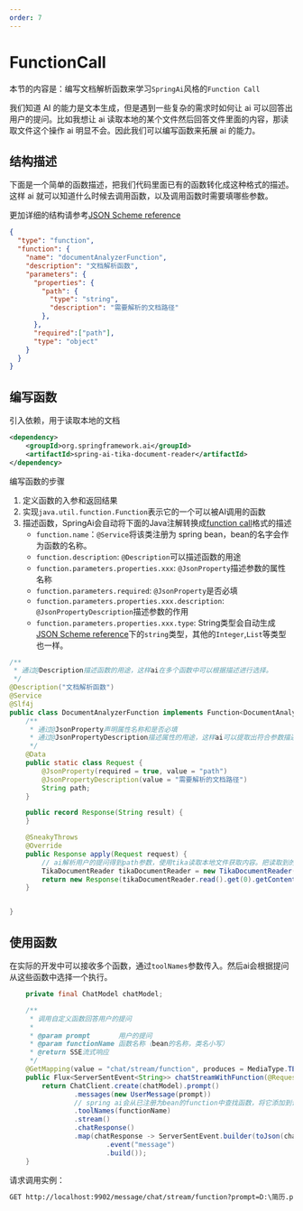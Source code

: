 ```yaml
---
order: 7
---
```

# FunctionCall

本节的内容是：编写文档解析函数来学习`SpringAi`风格的`Function Call`

我们知道 AI 的能力是文本生成，但是遇到一些复杂的需求时如何让 ai 可以回答出用户的提问。比如我想让 ai 读取本地的某个文件然后回答文件里面的内容，那读取文件这个操作 ai 明显不会。因此我们可以编写函数来拓展 ai 的能力。

## 结构描述

下面是一个简单的函数描述，把我们代码里面已有的函数转化成这种格式的描述。这样 ai 就可以知道什么时候去调用函数，以及调用函数时需要填哪些参数。

更加详细的结构请参考[JSON Scheme reference](https://json-schema.org/understanding-json-schema/)

```json
{
  "type": "function",
  "function": {
    "name": "documentAnalyzerFunction",
    "description": "文档解析函数",
    "parameters": {
      "properties": {
        "path": {
          "type": "string",
          "description": "需要解析的文档路径"
        },
      },
      "required":["path"],
      "type": "object"
    }
  }
}
```

## 编写函数

引入依赖，用于读取本地的文档

```xml
<dependency>
    <groupId>org.springframework.ai</groupId>
    <artifactId>spring-ai-tika-document-reader</artifactId>
</dependency>
```

编写函数的步骤

1. 定义函数的入参和返回结果
2. 实现`java.util.function.Function`表示它的一个可以被AI调用的函数
3. 描述函数，SpringAi会自动将下面的Java注解转换成[function call](#function-call)格式的描述
    - `function.name`：`@Service`将该类注册为 spring bean，bean的名字会作为函数的名称。
    - `function.description`: `@Description`可以描述函数的用途
    - `function.parameters.properties.xxx`:  `@JsonProperty`描述参数的属性名称
    - `function.parameters.required`: `@JsonProperty`是否必填
    - `function.parameters.properties.xxx.description`: `@JsonPropertyDescription`描述参数的作用
    - `function.parameters.properties.xxx.type`: String类型会自动生成[JSON Scheme reference](https://json-schema.org/understanding-json-schema/reference/type)下的`string`类型，其他的`Integer`,`List`等类型也一样。

```java
/**
 * 通过@Description描述函数的用途，这样ai在多个函数中可以根据描述进行选择。
 */
@Description("文档解析函数")
@Service
@Slf4j
public class DocumentAnalyzerFunction implements Function<DocumentAnalyzerFunction.Request, DocumentAnalyzerFunction.Response> {
    /**
     * 通过@JsonProperty声明属性名称和是否必填
     * 通过@JsonPropertyDescription描述属性的用途，这样ai可以提取出符合参数描述的内容。
     */
    @Data
    public static class Request {
        @JsonProperty(required = true, value = "path")
        @JsonPropertyDescription(value = "需要解析的文档路径")
        String path;
    }

    public record Response(String result) {
    }

    @SneakyThrows
    @Override
    public Response apply(Request request) {
        // ai解析用户的提问得到path参数，使用tika读取本地文件获取内容。把读取到的内容再返回给ai作为上下文去回答用户的问题。
        TikaDocumentReader tikaDocumentReader = new TikaDocumentReader(new FileSystemResource(request.path));
        return new Response(tikaDocumentReader.read().get(0).getContent());
    }


}

```

## 使用函数

在实际的开发中可以接收多个函数，通过`toolNames`参数传入。然后ai会根据提问从这些函数中选择一个执行。

```java
    private final ChatModel chatModel;

    /**
     * 调用自定义函数回答用户的提问
     *
     * @param prompt       用户的提问
     * @param functionName 函数名称（bean的名称，类名小写）
     * @return SSE流式响应
     */
    @GetMapping(value = "chat/stream/function", produces = MediaType.TEXT_EVENT_STREAM_VALUE)
    public Flux<ServerSentEvent<String>> chatStreamWithFunction(@RequestParam String prompt, @RequestParam String functionName) {
        return ChatClient.create(chatModel).prompt()
                .messages(new UserMessage(prompt))
                // spring ai会从已注册为bean的function中查找函数，将它添加到请求中。如果成功触发就会调用函数
                .toolNames(functionName)
                .stream()
                .chatResponse()
                .map(chatResponse -> ServerSentEvent.builder(toJson(chatResponse))
                        .event("message")
                        .build());
    }
```

请求调用实例：

```txt
GET http://localhost:9902/message/chat/stream/function?prompt=D:\简历.pdf，这份简历的亮点是什么？&functionName=documentAnalyzerFunction
```
